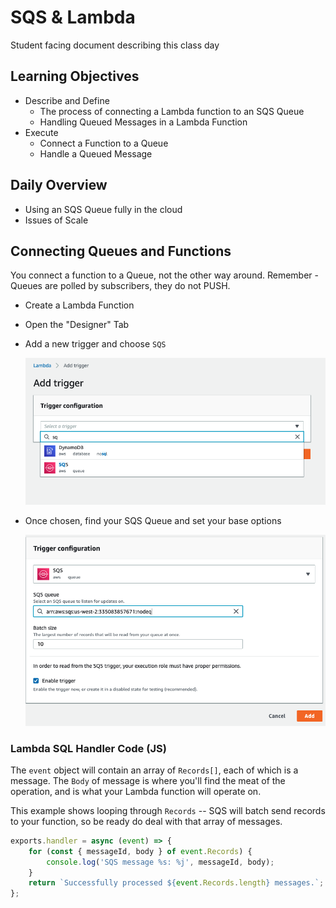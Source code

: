 # SQS & Lambda

Student facing document describing this class day

## Learning Objectives

* Describe and Define  
  * The process of connecting a Lambda function to an SQS Queue
  * Handling Queued Messages in a Lambda Function
* Execute
  * Connect a Function to a Queue
  * Handle a Queued Message

## Daily Overview

* Using an SQS Queue fully in the cloud
* Issues of Scale

## Connecting Queues and Functions

You connect a function to a Queue, not the other way around. Remember - Queues are polled by subscribers, they do not PUSH.

* Create a Lambda Function
* Open the "Designer" Tab
* Add a new trigger and choose `SQS`

  <img src="assets/sqs-lambda-create-trigger.png" width="600" />

* Once chosen, find your SQS Queue and set your base options

  <img src="assets/sqs-trigger-configuration.png" width="600" />


### Lambda SQL Handler Code (JS)

The `event` object will contain an array of `Records[]`, each of which is a message. The `Body` of message is where you'll find the meat of the operation, and is what your Lambda function will operate on.

This example shows looping through `Records` -- SQS will batch send records to your function, so be ready do deal with that array of messages.

```javascript
exports.handler = async (event) => {
    for (const { messageId, body } of event.Records) {
        console.log('SQS message %s: %j', messageId, body);
    }
    return `Successfully processed ${event.Records.length} messages.`;
};
```

